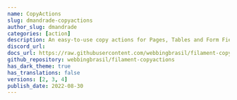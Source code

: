 ```yaml
---
name: CopyActions
slug: dmandrade-copyactions
author_slug: dmandrade
categories: [action]
description: An easy-to-use copy actions for Pages, Tables and Form Fields.
discord_url:
docs_url: https://raw.githubusercontent.com/webbingbrasil/filament-copyactions/4.x/README.md
github_repository: webbingbrasil/filament-copyactions
has_dark_theme: true
has_translations: false
versions: [2, 3, 4]
publish_date: 2022-08-30
---
```

